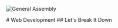 ![General Assembly](http://tijptjik.github.io/FEWD/assets/images/ga.png)
<aside class="notes"></aside>
# Web Development
## Let's Break It Down
